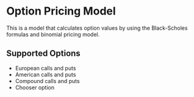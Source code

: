# Option Pricing Model
  This is a model that calculates option values by using the Black-Scholes formulas and binomial pricing model.
## Supported Options
   - European calls and puts
   - American calls and puts
   - Compound calls and puts
   - Chooser option
